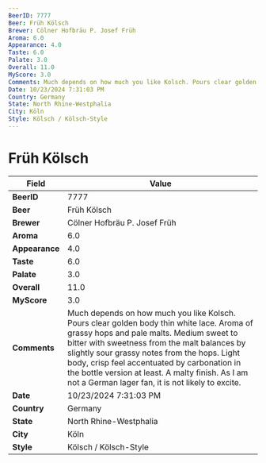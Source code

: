 ```yaml
---
BeerID: 7777
Beer: Früh Kölsch
Brewer: Cölner Hofbräu P. Josef Früh
Aroma: 6.0
Appearance: 4.0
Taste: 6.0
Palate: 3.0
Overall: 11.0
MyScore: 3.0
Comments: Much depends on how much you like Kolsch. Pours clear golden body thin white lace.  Aroma of grassy hops and pale malts.  Medium sweet to bitter with sweetness from the malt balances by slightly sour grassy notes from the hops. Light body, crisp feel accentuated by carbonation in the bottle version at least. A malty finish.  As I am not a German lager fan, it is not likely to excite.
Date: 10/23/2024 7:31:03 PM
Country: Germany
State: North Rhine-Westphalia
City: Köln
Style: Kölsch / Kölsch-Style
---
```


# Früh Kölsch

| Field         | Value |
|---------------|-------|
| **BeerID** | 7777 |
| **Beer** | Früh Kölsch |
| **Brewer** | Cölner Hofbräu P. Josef Früh |
| **Aroma** | 6.0 |
| **Appearance** | 4.0 |
| **Taste** | 6.0 |
| **Palate** | 3.0 |
| **Overall** | 11.0 |
| **MyScore** | 3.0 |
| **Comments** | Much depends on how much you like Kolsch. Pours clear golden body thin white lace.  Aroma of grassy hops and pale malts.  Medium sweet to bitter with sweetness from the malt balances by slightly sour grassy notes from the hops. Light body, crisp feel accentuated by carbonation in the bottle version at least. A malty finish.  As I am not a German lager fan, it is not likely to excite.  |
| **Date** | 10/23/2024 7:31:03 PM |
| **Country** | Germany |
| **State** | North Rhine-Westphalia |
| **City** | Köln |
| **Style** | Kölsch / Kölsch-Style |
